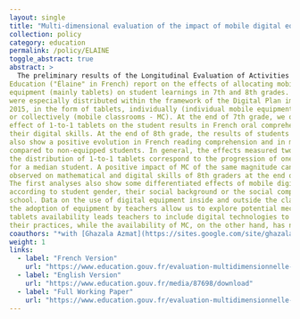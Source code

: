 ```yaml
---
layout: single
title: "Multi-dimensional evaluation of the impact of mobile digital equipment on student learnings: Preliminary results of the effects of the 2015 Digital Plan"
collection: policy
category: education
permalink: /policy/ELAINE
toggle_abstract: true
abstract: >
  The preliminary results of the Longitudinal Evaluation of Activities related to Digital
Education ("Élaine" in French) report on the effects of allocating mobile digital
equipment (mainly tablets) on student learnings in 7th and 8th grades. These equipment
were especially distributed within the framework of the Digital Plan implemented from
2015, in the form of tablets, individually (individual mobile equipment - 1-to-1 tablets)
or collectively (mobile classrooms - MC). At the end of 7th grade, we observe a positive
effect of 1-to-1 tablets on the student results in French oral comprehension and on
their digital skills. At the end of 8th grade, the results of students receiving 1-to-1 tablets
also show a positive evolution in French reading comprehension and in mathematics
compared to non-equipped students. In general, the effects measured two years after
the distribution of 1-to-1 tablets correspond to the progression of one rank in the class
for a median student. A positive impact of MC of the same magnitude can also be
observed on mathematical and digital skills of 8th graders at the end of the school year.
The first analyses also show some differentiated effects of mobile digital equipment
according to student gender, their social background or the social composition of their
school. Data on the use of digital equipment inside and outside the classroom, as well as
the adoption of equipment by teachers allow us to explore potential mechanisms. 1-to-1
tablets availability leads teachers to include digital technologies to a greater extent into
their practices, while the availability of MC, on the other hand, has no effect.
coauthors: "*with [Ghazala Azmat](https://sites.google.com/site/ghazalaazmat/home), [Denis Fougère](https://www.sciencespo.fr/cris/fr/annuaire/fougere-denis/), [Alexis Lermite](https://fr.linkedin.com/in/alexis-lermite) and [Clémence Lobut](https://www.povertyactionlab.org/fr/person/lobut?lang=fr)*"
weight: 1
links:
  - label: "French Version"
    url: "https://www.education.gouv.fr/evaluation-multidimensionnelle-de-l-impact-d-equipements-numeriques-mobiles-sur-les-apprentissages-309284"
  - label: "English Version"
    url: "https://www.education.gouv.fr/media/87698/download"
  - label: "Full Working Paper"
    url: "https://www.education.gouv.fr/evaluation-multidimensionnelle-de-l-impact-de-l-utilisation-d-equipements-numeriques-mobiles-sur-les-309290"
---
```

